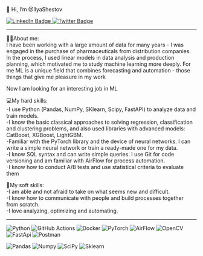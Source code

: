 👋 Hi, I’m @IlyaShestov

<div id="badges">
  <img src="https://komarev.com/ghpvc/?username=IlyaShestov&style=flat-square&color=blue" alt=""/>
  </a>
</div>
<div id="badges">
  <a href="www.linkedin.com/in/ilya-shestov">
    <img src="https://img.shields.io/badge/LinkedIn-blue?style=for-the-badge&logo=linkedin&logoColor=white" alt="LinkedIn Badge"/>
  </a>
  <a href="https://t.me/Ilya_Shestov90">
    <img src="https://img.shields.io/badge/Telegram-blue?style=for-the-badge&logo=Telegram&logoColor=white" alt="Twitter Badge"/>
  </a>
</div>

---

👨‍💻About me: \
I have been working with a large amount of data for many years - I was engaged in the purchase of pharmaceuticals from distribution companies. 
In the process, I used linear models in data analysis and production planning, which motivated me to study machine learning more deeply. 
For me ML is a unique field that combines forecasting and automation - those things that give me pleasure in my work 

Now I am looking for an interesting job in ML

💻My hard skills: \
-I use Python (Pandas, NumPy, SKlearn, Scipy, FastAPI) to analyze data and train models.  \
-I know the basic classical approaches to solving regression, classification and clustering problems, and also used libraries with advanced models: CatBoost, XGBoost, LightGBM. \
-Familiar with the PyTorch library and the device of neural networks. I can write a simple neural network or train a ready-made one for my data.  \
-I know SQL syntax and can write simple queries. I use Git for code versioning and am familiar with AirFlow for process automation.  \
-I know how to conduct A/B tests and use statistical criteria to evaluate them  

🤝My soft skills:\
-I am able and not afraid to take on what seems new and difficult.\
-I know how to communicate with people and build processes together from scratch.\
-I love analyzing, optimizing and automating.

---
![Python](https://img.shields.io/badge/Python-3776AB?style=for-the-badge&logo=python&logoColor=white)
![GitHub Actions](https://img.shields.io/badge/github%20actions-%232671E5.svg?style=for-the-badge&logo=githubactions&logoColor=white)
![Docker](https://img.shields.io/badge/Docker-316192?style=for-the-badge&logo=docker&logoColor=white)
![PyTorch](https://img.shields.io/badge/Pytorch-EE4C2C?style=for-the-badge&logo=Pytorch&logoColor=white)
![AirFlow](https://img.shields.io/badge/Airflow-017CEE?style=for-the-badge&logo=Airflow&logoColor=white)
![OpenCV](https://img.shields.io/badge/OpenCV-5C3EE8?style=for-the-badge&logo=OpenCV&logoColor=white)
![FastApi](https://img.shields.io/badge/FastApi-009688?style=for-the-badge&logo=FastApi&logoColor=white)
![Postman](https://img.shields.io/badge/Postman-FF6C37?style=for-the-badge&logo=PostMan&logoColor=white)

![Pandas](https://img.shields.io/badge/Pandas-150458?style=for-the-badge&logo=Pandas&logoColor=white)
![Numpy](https://img.shields.io/badge/numpy-013243?style=for-the-badge&logo=Numpy&logoColor=white)
![SciPy](https://img.shields.io/badge/scipy-8CAAE63?style=for-the-badge&logo=scipy&logoColor=white)
![Sklearn](https://img.shields.io/badge/SkLearn-F7931E?style=for-the-badge&logo=scikitlearn&logoColor=white)


